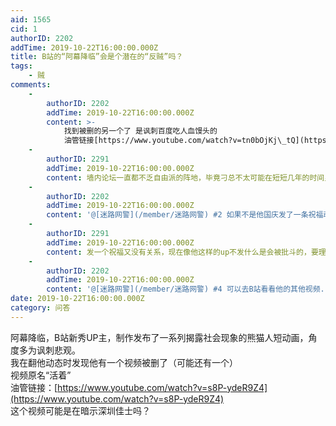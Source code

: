 ```yaml
---
aid: 1565
cid: 1
authorID: 2202
addTime: 2019-10-22T16:00:00.000Z
title: B站的“阿幕降临”会是个潜在的“反贼”吗？
tags:
    - 贼
comments:
    -
        authorID: 2202
        addTime: 2019-10-22T16:00:00.000Z
        content: >-
            找到被删的另一个了 是讽刺百度吃人血馒头的
            油管链接[https://www.youtube.com/watch?v=tn0bOjKj\_tQ](https://www.youtube.com/watch?v=tn0bOjKj_tQ)
    -
        authorID: 2291
        addTime: 2019-10-22T16:00:00.000Z
        content: 墙内论坛一直都不乏自由派的阵地，毕竟刁总不太可能在短短几年的时间里把经历过言论相对自由的时代的全国人民都给洗脑了
    -
        authorID: 2202
        addTime: 2019-10-22T16:00:00.000Z
        content: '@[迷路网警](/member/迷路网警) #2 如果不是他国庆发了一条祝福动态我就彻底把他当作同路人了...'
    -
        authorID: 2291
        addTime: 2019-10-22T16:00:00.000Z
        content: 发一个祝福又没有关系，现在像他这样的up不发什么是会被批斗的，要理解别人。
    -
        authorID: 2202
        addTime: 2019-10-22T16:00:00.000Z
        content: '@[迷路网警](/member/迷路网警) #4 可以去B站看看他的其他视频...油管上的好像不全'
date: 2019-10-22T16:00:00.000Z
category: 问答
---
```


阿幕降临，B站新秀UP主，制作发布了一系列揭露社会现象的熊猫人短动画，角度多为讽刺悲观。  
我在翻他动态时发现他有一个视频被删了（可能还有一个）  
视频原名“活着”  
油管链接：[https://www.youtube.com/watch?v=s8P-ydeR9Z4](https://www.youtube.com/watch?v=s8P-ydeR9Z4)  
这个视频可能是在暗示深圳佳士吗？
